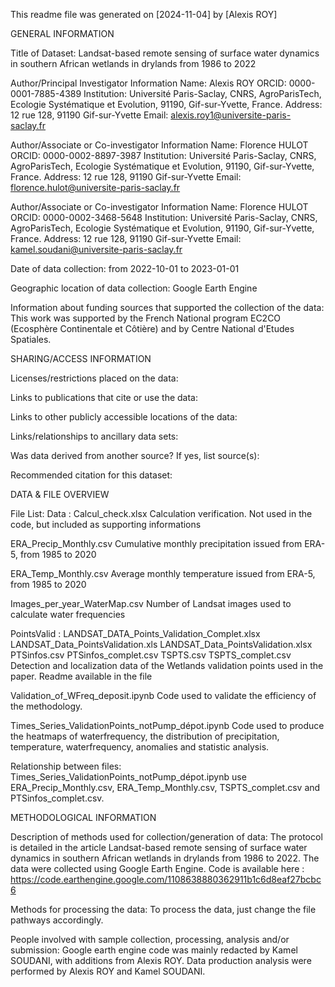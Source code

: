 This readme file was generated on [2024-11-04] by [Alexis ROY]


GENERAL INFORMATION

Title of Dataset: Landsat-based remote sensing of surface water dynamics in southern African wetlands in drylands from 1986 to 2022

Author/Principal Investigator Information
Name: Alexis ROY
ORCID: 0000-0001-7885-4389
Institution: Université Paris-Saclay, CNRS, AgroParisTech, Ecologie Systématique et Evolution, 91190, Gif-sur-Yvette, France.
Address: 12 rue 128, 91190 Gif-sur-Yvette
Email: alexis.roy1@universite-paris-saclay.fr

Author/Associate or Co-investigator Information
Name: Florence HULOT
ORCID: 0000-0002-8897-3987
Institution: Université Paris-Saclay, CNRS, AgroParisTech, Ecologie Systématique et Evolution, 91190, Gif-sur-Yvette, France.
Address: 12 rue 128, 91190 Gif-sur-Yvette
Email: florence.hulot@universite-paris-saclay.fr

Author/Associate or Co-investigator Information
Name: Florence HULOT
ORCID: 0000-0002-3468-5648
Institution: Université Paris-Saclay, CNRS, AgroParisTech, Ecologie Systématique et Evolution, 91190, Gif-sur-Yvette, France.
Address: 12 rue 128, 91190 Gif-sur-Yvette
Email: kamel.soudani@universite-paris-saclay.fr

Date of data collection: from 2022-10-01 to 2023-01-01

Geographic location of data collection: Google Earth Engine

Information about funding sources that supported the collection of the data: This work was supported by the French National program EC2CO (Ecosphère Continentale et Côtière) and by Centre National d'Etudes Spatiales.


SHARING/ACCESS INFORMATION

Licenses/restrictions placed on the data: 

Links to publications that cite or use the data: 

Links to other publicly accessible locations of the data: 

Links/relationships to ancillary data sets: 

Was data derived from another source?
If yes, list source(s): 

Recommended citation for this dataset: 


DATA & FILE OVERVIEW

File List:
Data :
  Calcul_check.xlsx
    Calculation verification. Not used in the code, but included as supporting informations

ERA_Precip_Monthly.csv
  Cumulative monthly precipitation issued from ERA-5, from 1985 to 2020

ERA_Temp_Monthly.csv
  Average monthly temperature issued from ERA-5, from 1985 to 2020

Images_per_year_WaterMap.csv
  Number of Landsat images used to calculate water frequencies

PointsValid :
LANDSAT_DATA_Points_Validation_Complet.xlsx
LANDSAT_Data_PointsValidation.xls
LANDSAT_Data_PointsValidation.xlsx
PTSinfos.csv
PTSinfos_complet.csv
TSPTS.csv
TSPTS_complet.csv
Detection and localization data of the Wetlands validation points used in the paper.
Readme available in the file


Validation_of_WFreq_deposit.ipynb
Code used to validate the efficiency of the methodology.

Times_Series_ValidationPoints_notPump_dépot.ipynb
Code used to produce the heatmaps of waterfrequency, the distribution of precipitation, temperature, waterfrequency, anomalies and statistic analysis.  

Relationship between files: 
Times_Series_ValidationPoints_notPump_dépot.ipynb use ERA_Precip_Monthly.csv, ERA_Temp_Monthly.csv, TSPTS_complet.csv and PTSinfos_complet.csv.

METHODOLOGICAL INFORMATION

Description of methods used for collection/generation of data: 
The protocol is detailed in the article Landsat-based remote sensing of surface water dynamics in southern African wetlands in drylands from 1986 to 2022. The data were collected using Google Earth Engine. Code is available here : https://code.earthengine.google.com/1108638880362911b1c6d8eaf27bcbc6

Methods for processing the data: 
To process the data, just change the file pathways accordingly.

People involved with sample collection, processing, analysis and/or submission: Google earth engine code was mainly redacted by Kamel SOUDANI, with additions from Alexis ROY. Data production analysis were performed by Alexis ROY and Kamel SOUDANI.

